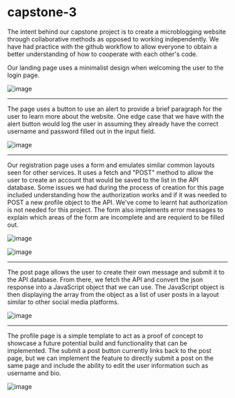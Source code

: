 # capstone-3

The intent behind our capstone project is to create a microblogging website through collaborative methods as opposed to working independently. We have had practice with the github workflow to allow everyone to obtain a better understanding of how to cooperate with each other's code.

Our landing page uses a minimalist design when welcoming the user to the login page.  

![image](https://github.com/Personiac/capstone-3/assets/100500645/66695c6e-978a-4736-8cf4-bb3834795795)



--------------------------------



The page uses a button to use an alert to provide a brief paragraph for the user to learn more about the website. One edge case that we have with the alert button would log the user in assuming they already have the correct username and password filled out in the input field.

![image](https://github.com/Personiac/capstone-3/assets/100500645/2c882240-18f4-4094-9f92-3bd705a2f053)




--------------------------------



Our registration page uses a form and emulates similar common layouts seen for other services. It uses a fetch and "POST" method to allow the user to create an account that would be saved to the list in the API database. Some issues we had during the process of creation for this page included understanding how the authorization works and if it was needed to POST a new profile object to the API. We've come to learnt hat authorization is not needed for this project. The form also implements error messages to explain which areas of the form are incomplete and are requierd to be filled out.

![image](https://github.com/Personiac/capstone-3/assets/100500645/3ad10147-b27d-4702-8ce1-bb6e87b7f3d0)

![image](https://github.com/Personiac/capstone-3/assets/100500645/fe74e5bf-793f-413e-9176-5263de96fda5)



--------------------------------




The post page allows the user to create their own message and submit it to the API database. From there, we fetch the API and convert the json response into a JavaScript object that we can use. The JavaScript object is then displaying the array from the object as a list of user posts in a layout similar to other social media platforms.

![image](https://github.com/Personiac/capstone-3/assets/100500645/b22ab5ee-9c6a-4f24-9279-c6a4ef78a2df)




--------------------------------



The profile page is a simple template to act as a proof of concept to showcase a future potential build and functionality that can be implemented. The submit a post button currently links back to the post page, but we can implement the feature to directly submit a post on the same page and include the ability to edit the user information such as username and bio.

![image](https://github.com/Personiac/capstone-3/assets/100500645/9080c328-2af3-4f27-b44b-968b388ac675)





